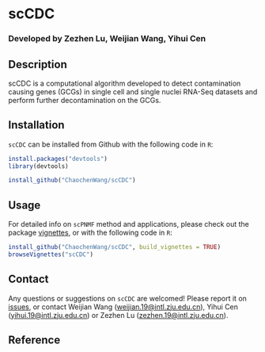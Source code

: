 # scCDC
### Developed by Zezhen Lu, Weijian Wang, Yihui Cen

## Description
scCDC is a computational algorithm developed to detect contamination causing genes (GCGs) in single cell and single nuclei RNA-Seq datasets and perform further decontamination on the GCGs.

## Installation

`scCDC` can be installed from Github with the following code in `R`:

``` r
install.packages("devtools")
library(devtools)

install_github("ChaochenWang/scCDC")
```

## Usage

For detailed info on `scPNMF` method and applications, please check out the package [vignettes](https://htmlpreview.github.io/?https://github.com/ChaochenWang/scCDC/blob/main/inst/doc/scCDC.html), or with the following code in `R`: 

``` r
install_github("ChaochenWang/scCDC", build_vignettes = TRUE)
browseVignettes("scCDC")
```

## Contact

Any questions or suggestions on `scCDC` are welcomed! Please report it on [issues](https://github.com/ChaochenWang/scCDC/issues), or contact Weijian Wang (<weijian.19@intl.zju.edu.cn>), Yihui Cen (<yihui.19@intl.zju.edu.cn>) or Zezhen Lu (<zezhen.19@intl.zju.edu.cn>).

## Reference
